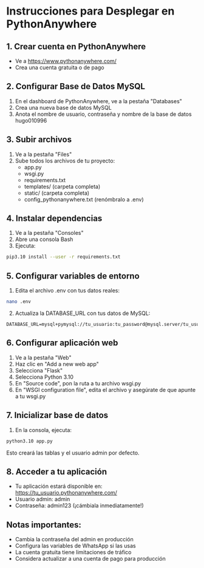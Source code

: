 # Instrucciones para Desplegar en PythonAnywhere

## 1. Crear cuenta en PythonAnywhere
- Ve a https://www.pythonanywhere.com/
- Crea una cuenta gratuita o de pago

## 2. Configurar Base de Datos MySQL
1. En el dashboard de PythonAnywhere, ve a la pestaña "Databases"
2. Crea una nueva base de datos MySQL
3. Anota el nombre de usuario, contraseña y nombre de la base de datos
hugo010996
## 3. Subir archivos
1. Ve a la pestaña "Files"
2. Sube todos los archivos de tu proyecto:
   - app.py
   - wsgi.py
   - requirements.txt
   - templates/ (carpeta completa)
   - static/ (carpeta completa)
   - config_pythonanywhere.txt (renómbralo a .env)

## 4. Instalar dependencias
1. Ve a la pestaña "Consoles"
2. Abre una consola Bash
3. Ejecuta:
```bash
pip3.10 install --user -r requirements.txt
```

## 5. Configurar variables de entorno
1. Edita el archivo .env con tus datos reales:
```bash
nano .env
```
2. Actualiza la DATABASE_URL con tus datos de MySQL:
```
DATABASE_URL=mysql+pymysql://tu_usuario:tu_password@mysql.server/tu_usuario$nombre_base_datos
```

## 6. Configurar aplicación web
1. Ve a la pestaña "Web"
2. Haz clic en "Add a new web app"
3. Selecciona "Flask"
4. Selecciona Python 3.10
5. En "Source code", pon la ruta a tu archivo wsgi.py
6. En "WSGI configuration file", edita el archivo y asegúrate de que apunte a tu wsgi.py

## 7. Inicializar base de datos
1. En la consola, ejecuta:
```bash
python3.10 app.py
```
Esto creará las tablas y el usuario admin por defecto.

## 8. Acceder a tu aplicación
- Tu aplicación estará disponible en: https://tu_usuario.pythonanywhere.com/
- Usuario admin: admin
- Contraseña: admin123 (¡cámbiala inmediatamente!)

## Notas importantes:
- Cambia la contraseña del admin en producción
- Configura las variables de WhatsApp si las usas
- La cuenta gratuita tiene limitaciones de tráfico
- Considera actualizar a una cuenta de pago para producción
